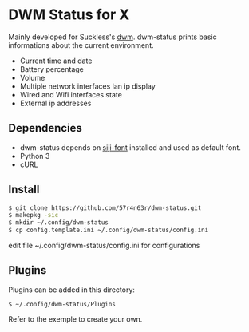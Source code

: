 # DWM Status for X
Mainly developed for Suckless's [dwm](https://dwm.suckless.org/). dwm-status prints basic informations about the current environment.
- Current time and date
- Battery percentage
- Volume
- Multiple network interfaces lan ip display
- Wired and Wifi interfaces state
- External ip addresses

## Dependencies
- dwm-status depends on [siji-font](https://github.com/stark/siji) installed and used as default font.
- Python 3
- cURL

## Install
``` sh
$ git clone https://github.com/57r4n63r/dwm-status.git
$ makepkg -sic
$ mkdir ~/.config/dwm-status
$ cp config.template.ini ~/.config/dwm-status/config.ini
```

edit file ~/.config/dwm-status/config.ini for configurations

## Plugins

Plugins can be added in this directory:

```
$ ~/.config/dwm-status/Plugins
```

Refer to the exemple to create your own.
